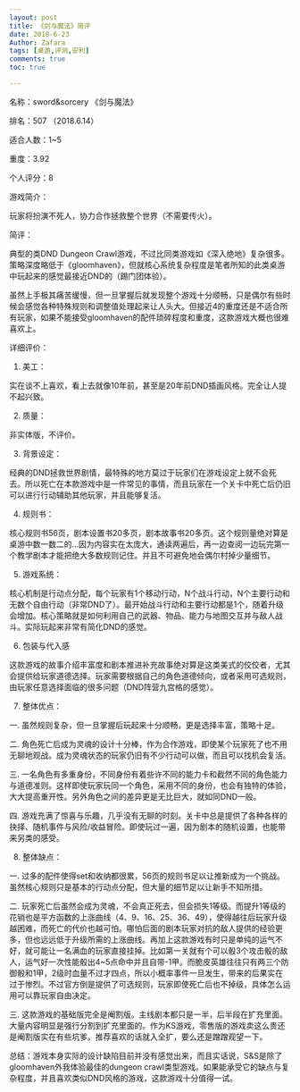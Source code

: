 ```yaml
---
layout: post
title: 《剑与魔法》简评
date: 2018-6-23
Author: Zafara
tags: [桌游,评测,安利]
comments: true
toc: true

---
```


名称：sword&sorcery 《剑与魔法》

排名：507 （2018.6.14）

适合人数：1~5

重度：3.92

个人评分：8

游戏简介：  

玩家将扮演不死人，协力合作拯救整个世界（不需要传火）。

简评：

典型的类DND Dungeon Crawl游戏，不过比同类游戏如《深入绝地》复杂很多。策略深度略低于《gloomhaven》，但就核心系统复杂程度是笔者所知的此类桌游中玩起来的感觉最接近DND的（踢门团体验）。

虽然上手极其痛苦缓慢，但一旦掌握后就发现整个游戏十分顺畅，只是偶尔有些时候会感觉各种特殊规则和调整值处理起来让人头大。但接近4的重度还是不适合所有玩家，如果不能接受gloomhaven的配件琐碎程度和重度，这款游戏大概也很难喜欢上。

 

详细评价：

1. 美工：

 实在谈不上喜欢，看上去就像10年前，甚至是20年前DND插画风格。完全让人提不起兴致。

 

2. 质量： 

 非实体版，不评价。

 

3. 背景设定：

 经典的DND拯救世界剧情，最特殊的地方莫过于玩家们在游戏设定上就不会死去。所以死亡在本款游戏中是一件常见的事情，而且玩家在一个关卡中死亡后仍旧可以进行行动辅助其他玩家，并且能够复活。

 

4. 规则书：

 核心规则书56页，剧本设置书20多页，剧本故事书20多页。这个规则量绝对算是桌游中数一数二的…因为内容实在太庞大，通读两遍后，再一边查阅一边玩完第一个教学剧本才能把绝大多数规则记住。并且不可避免地会偶尔村掉少量细节。

 

5. 游戏系统：

 核心机制是行动点分配，每个玩家有1个移动行动，N个战斗行动，N个主要行动和无数个自由行动（非常DND了）。最开始战斗行动和主要行动都是1个，随着升级会增加。核心策略就是如何利用自己的武器、物品、能力与地图交互并与敌人战斗。实际玩起来非常有简化DND的感觉。

 

6. 包装与代入感

 这款游戏的故事介绍丰富度和剧本推进补充故事绝对算是这类美式的佼佼者，尤其会提供给玩家道德选择。玩家需要根据自己的角色道德倾向，或者采用可选规则，由玩家任意选择面临的很多问题（DND阵营九宫格的感觉）。

 

7. 整体优点：

一. 虽然规则复杂，但一旦掌握后玩起来十分顺畅，更是选择丰富，策略十足。

二. 角色死亡后成为灵魂的设计十分棒，作为合作游戏，即使某个玩家死了也不用无聊地观战。成为灵魂状态的玩家仍旧有不少行动可以做，而且可以找机会复活。

三. 一名角色有多重身份，不同身份有着些许不同的能力卡和截然不同的角色能力与道德准则。这样即使玩家玩同一个角色，采用不同的身份，也会有独特的体验，大大提高重开性。另外角色之间的差异更是无比巨大，就如同DND一般。

四. 游戏充满了惊喜与乐趣，几乎没有无聊的时刻。关卡中总是提供了各种各样的抉择、随机事件与风险/收益冒险。即使玩过一遍，因为剧本的随机设置，也能带来另类的感受。

 

8. 整体缺点：

一. 过多的配件使得set和收纳都很累，56页的规则书足以让推新成为一个挑战。虽然核心规则只是基本的行动点分配，但大量的细节足以让新手不知所措。

二. 玩家死亡后虽然会成为灵魂，不会真正死去，但会损失1等级。而提升1等级的花销也是平方函数的上涨曲线（4、9、16、25、36、49），使得越往后玩家升级越困难，而死亡的代价也越可怕。哪怕后面的剧本玩家对抗的敌人提供的经验更多，但也远远低于升级所需的上涨曲线。再加上这款游戏有时只是单纯的运气不好，就可能让一名满血的玩家直接挂掉。比如第一关就有个可以骰3个攻击骰的敌人，运气好一次性能骰出4~5点命中并且自带-1甲。而脆皮英雄往往只有两三个防御骰和1甲，2级时血量不过才四点，所以小概率事件一旦发生，带来的后果实在过于惨烈。不过官方倒是提供了可选规则，玩家即使死亡后也不掉级，具体怎么运用可以靠玩家自由决定。

三. 这款游戏的基础版完全是阉割版。主线剧本都只是一半，后半段在扩充里面。大量内容明显是强行分割到扩充里面的。作为KS游戏，零售版的游戏卖这么贵还是阉割版实在有些坑爹。推荐喜欢的话就入全扩，要么还是蹭蹭观望一下。

 

总结：游戏本身实际的设计缺陷目前并没有感觉出来，而且实话说，S&S是除了gloomhaven外我体验最佳的dungeon crawl类型游戏。如果能承受它的缺点与复杂程度，并且喜欢类似DND风格的游戏，这款游戏十分值得一试。
